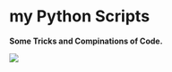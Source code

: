 
# my Python Scripts
<b> Some Tricks and Compinations of Code. </b>

<img src="https://komarev.com/ghpvc/?username=hmae&label=views%20%20%20%20%20%20%20%20%20%20%20%20&color=green"/>
